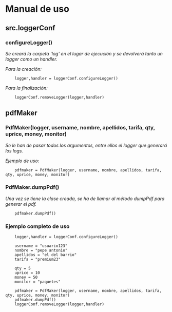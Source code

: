 # Manual de uso

## src.loggerConf

### configureLogger()
_Se creará la carpeta 'log' en el lugar de ejecución y se devolverá tanto un logger como un handler._

_Para la creación:_

```
    logger,handler = loggerConf.configureLogger()
```

_Para la finalización:_

```
    loggerConf.removeLogger(logger,handler)
```

## pdfMaker

### PdfMaker(logger, username, nombre, apellidos, tarifa, qty, uprice, money, monitor)
_Se le han de pasar todos los argumentos, entre ellos el logger que generará los logs._

_Ejemplo de uso:_

```
    pdfmaker = PdfMaker(logger, username, nombre, apellidos, tarifa, qty, uprice, money, monitor)
```

### PdfMaker.dumpPdf()
_Una vez se tiene la clase creada, se ha de llamar al método dumpPdf para generar el pdf._

```
    pdfmaker.dumpPdf()
```

### Ejemplo completo de uso
```
    logger,handler = loggerConf.configureLogger()

    username = "usuario123"
    nombre = "pepe antonio"
    apellidos = "el del barrio"
    tarifa = "premium23"

    qty = 5
    uprice = 10
    money = 50
    monitor = "paquetes"

    pdfmaker = PdfMaker(logger, username, nombre, apellidos, tarifa, qty, uprice, money, monitor)
    pdfmaker.dumpPdf()
    loggerConf.removeLogger(logger,handler)
```
